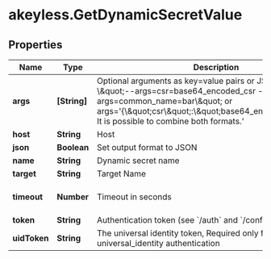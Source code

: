 # akeyless.GetDynamicSecretValue

## Properties

Name | Type | Description | Notes
------------ | ------------- | ------------- | -------------
**args** | **[String]** | Optional arguments as key&#x3D;value pairs or JSON strings, e.g - \\\&quot;--args&#x3D;csr&#x3D;base64_encoded_csr --args&#x3D;common_name&#x3D;bar\\\&quot; or args&#x3D;&#39;{\\\&quot;csr\\\&quot;:\\\&quot;base64_encoded_csr\\\&quot;}. It is possible to combine both formats.&#39; | [optional] 
**host** | **String** | Host | [optional] 
**json** | **Boolean** | Set output format to JSON | [optional] 
**name** | **String** | Dynamic secret name | 
**target** | **String** | Target Name | [optional] 
**timeout** | **Number** | Timeout in seconds | [optional] [default to 15]
**token** | **String** | Authentication token (see &#x60;/auth&#x60; and &#x60;/configure&#x60;) | [optional] 
**uidToken** | **String** | The universal identity token, Required only for universal_identity authentication | [optional] 


